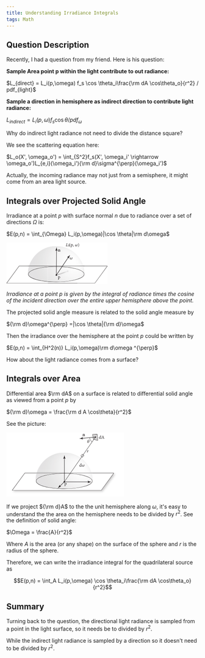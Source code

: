 ```yaml
---
title: Understanding Irradiance Integrals
tags: Math
---
```


## Question Description
Recently, I had a question from my friend. Here is his question:

__Sample Area point p within the light contribute to out radiance:__

$L_{direct} = L_i(p,\omega) f_s \cos \theta_i\frac{\rm dA \cos\theta_o}{r^2} / pdf_{light}$

__Sample a direction in hemisphere as indirect direction to contribute light radiance:__

$L_{indirect} = L_i(p,\omega)f_s \cos\theta / pdf_{\omega}$


Why do indirect light radiance not need to divide the distance square?

We see the scattering equation here:

$L_o(X', \omega_o') = \int_{S^2}f_s(X', \omega_i' \rightarrow \omega_o')L_{e,i}(\omega_i'){\rm d}\sigma^{\perp}(\omega_i')$

Actually, the incoming radiance may not just from a semisphere, it might come from an area light source.

## Integrals over Projected Solid Angle
Irradiance at a point $p$ with surface normal $n$ due to radiance over a set of directions $\Omega$ is:

$E(p,n) = \int_{\Omega} L_i(p,\omega)|\cos \theta|\rm d\omega$

![](post_img/math/irradiance_semisphere.png)

*Irradiance at a point p is given by the integral of radiance times the cosine of the incident direction over the entire upper hemisphere above the point.*

The projected solid angle measure is related to the solid angle measure by

${\rm d}\omega^{\perp} =|\cos \theta|{\rm d}\omega$

Then the irradiance over the hemisphere at the point $p$ could be written by

$E(p,n) = \int_{H^2(n)} L_i(p,\omega)\rm d\omega ^{\perp}$

How about the light radiance comes from a surface?

## Integrals over Area
Differential area $\rm dA$ on a surface is related to differential solid angle as viewed from a point $p$ by

${\rm d}\omega = \frac{\rm d A \cos\theta}{r^2}$

See the picture:

![](post_img/math/radiance_from_area_light.png)

If we project ${\rm d}A$ to the the unit hemisphere along $\omega$, it's easy to understand the the area on the hemisphere needs to be divided by $r^2$.
See the definition of solid angle:

$\Omega = \frac{A}{r^2}$

Where $A$ is the area (or any shape) on the surface of the sphere and $r$ is the radius of the sphere.

Therefore, we can write the irradiance integral for the quadrilateral source as

$$E(p,n) = \int_A L_i(p,\omega) \cos \theta_i\frac{\rm dA \cos\theta_o}{r^2}$$

## Summary
Turning back to the question, the directional light radiance is sampled from a point in the light surface, so it needs be to divided by $r^2$. 

While the indirect light radiance is sampled by a direction so it doesn't need to be divided by $r^2$.